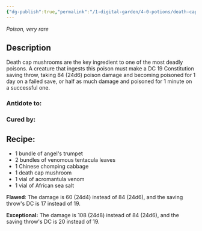 ```yaml
---
{"dg-publish":true,"permalink":"/1-digital-garden/4-0-potions/death-cap-draught/","tags":["#potion","extracurricular"]}
---
```


*Poison, very rare* 

## Description

Death cap mushrooms are the key ingredient to one of the most deadly poisons. A creature that ingests this poison must make a DC 19 Constitution saving throw, taking 84 (24d6) poison damage and becoming poisoned for 1 day on a failed save, or half as much damage and poisoned for 1 minute on a successful one.

### Antidote to: 


### Cured by:


## Recipe:

- 1 bundle of angel's trumpet
- 2 bundles of venomous tentacula leaves
- 1 Chinese chomping cabbage
- 1 death cap mushroom
- 1 vial of acromantula venom
- 1 vial of African sea salt

**Flawed**:
The damage is 60 (24d4) instead of 84 (24d6), and the saving throw's DC is 17 instead of 19.

**Exceptional:** 
The damage is 108 (24d8) instead of 84 (24d6), and the saving throw's DC is 20 instead of 19.